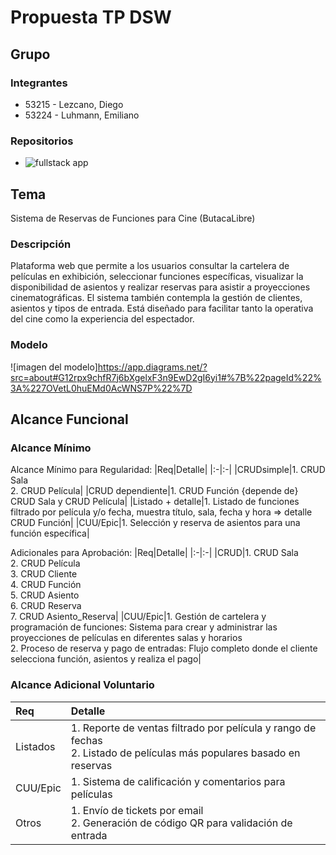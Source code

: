 # Propuesta TP DSW

## Grupo
### Integrantes
* 53215 - Lezcano, Diego
* 53224 - Luhmann, Emiliano

### Repositorios
* ![fullstack app](https://github.com/Luhm4nn/RepoFullStack)



## Tema
Sistema de Reservas de Funciones para Cine (ButacaLibre)
### Descripción
Plataforma web que permite a los usuarios consultar la cartelera de películas en exhibición, seleccionar funciones específicas, visualizar la disponibilidad de asientos y realizar reservas para asistir a proyecciones cinematográficas. El sistema también contempla la gestión de clientes, asientos y tipos de entrada. Está diseñado para facilitar tanto la operativa del cine como la experiencia del espectador.

### Modelo
![imagen del modelo]https://app.diagrams.net/?src=about#G12rpx9chfR7j6bXgelxF3n9EwD2gI6yi1#%7B%22pageId%22%3A%227OVetL0huEMd0AcWNS7P%22%7D


## Alcance Funcional 

### Alcance Mínimo

Alcance Mínimo para Regularidad:
|Req|Detalle|
|:-|:-|
|CRUDsimple|1. CRUD Sala <br>2. CRUD Película|
|CRUD dependiente|1. CRUD Función {depende de} CRUD Sala y CRUD Película|
|Listado + detalle|1. Listado de funciones filtrado por película y/o fecha, muestra título, sala, fecha y hora => detalle CRUD Función|
|CUU/Epic|1. Selección y reserva de asientos para una función específica|

Adicionales para Aprobación:
|Req|Detalle|
|:-|:-|
|CRUD|1. CRUD Sala<br>2. CRUD Película<br>3. CRUD Cliente<br>4. CRUD Función<br>5. CRUD Asiento<br>6. CRUD Reserva<br>7. CRUD Asiento_Reserva|
|CUU/Epic|1. Gestión de cartelera y programación de funciones: Sistema para crear y administrar las proyecciones de películas en diferentes salas y horarios<br>2. Proceso de reserva y pago de entradas: Flujo completo donde el cliente selecciona función, asientos y realiza el pago|


### Alcance Adicional Voluntario

|Req|Detalle|
|:-|:-|
|Listados |1. Reporte de ventas filtrado por película y rango de fechas<br>2. Listado de películas más populares basado en reservas|
|CUU/Epic|1. Sistema de calificación y comentarios para películas<br>|
|Otros|1. Envío de tickets por email<br>2. Generación de código QR para validación de entrada|

